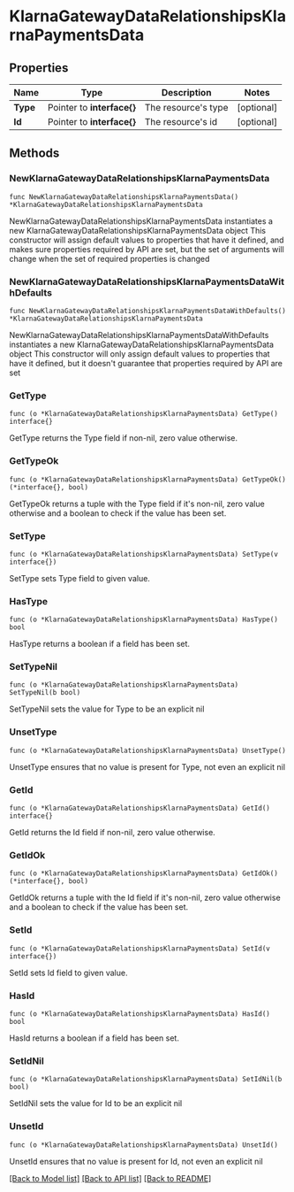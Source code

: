 # KlarnaGatewayDataRelationshipsKlarnaPaymentsData

## Properties

Name | Type | Description | Notes
------------ | ------------- | ------------- | -------------
**Type** | Pointer to **interface{}** | The resource&#39;s type | [optional] 
**Id** | Pointer to **interface{}** | The resource&#39;s id | [optional] 

## Methods

### NewKlarnaGatewayDataRelationshipsKlarnaPaymentsData

`func NewKlarnaGatewayDataRelationshipsKlarnaPaymentsData() *KlarnaGatewayDataRelationshipsKlarnaPaymentsData`

NewKlarnaGatewayDataRelationshipsKlarnaPaymentsData instantiates a new KlarnaGatewayDataRelationshipsKlarnaPaymentsData object
This constructor will assign default values to properties that have it defined,
and makes sure properties required by API are set, but the set of arguments
will change when the set of required properties is changed

### NewKlarnaGatewayDataRelationshipsKlarnaPaymentsDataWithDefaults

`func NewKlarnaGatewayDataRelationshipsKlarnaPaymentsDataWithDefaults() *KlarnaGatewayDataRelationshipsKlarnaPaymentsData`

NewKlarnaGatewayDataRelationshipsKlarnaPaymentsDataWithDefaults instantiates a new KlarnaGatewayDataRelationshipsKlarnaPaymentsData object
This constructor will only assign default values to properties that have it defined,
but it doesn't guarantee that properties required by API are set

### GetType

`func (o *KlarnaGatewayDataRelationshipsKlarnaPaymentsData) GetType() interface{}`

GetType returns the Type field if non-nil, zero value otherwise.

### GetTypeOk

`func (o *KlarnaGatewayDataRelationshipsKlarnaPaymentsData) GetTypeOk() (*interface{}, bool)`

GetTypeOk returns a tuple with the Type field if it's non-nil, zero value otherwise
and a boolean to check if the value has been set.

### SetType

`func (o *KlarnaGatewayDataRelationshipsKlarnaPaymentsData) SetType(v interface{})`

SetType sets Type field to given value.

### HasType

`func (o *KlarnaGatewayDataRelationshipsKlarnaPaymentsData) HasType() bool`

HasType returns a boolean if a field has been set.

### SetTypeNil

`func (o *KlarnaGatewayDataRelationshipsKlarnaPaymentsData) SetTypeNil(b bool)`

 SetTypeNil sets the value for Type to be an explicit nil

### UnsetType
`func (o *KlarnaGatewayDataRelationshipsKlarnaPaymentsData) UnsetType()`

UnsetType ensures that no value is present for Type, not even an explicit nil
### GetId

`func (o *KlarnaGatewayDataRelationshipsKlarnaPaymentsData) GetId() interface{}`

GetId returns the Id field if non-nil, zero value otherwise.

### GetIdOk

`func (o *KlarnaGatewayDataRelationshipsKlarnaPaymentsData) GetIdOk() (*interface{}, bool)`

GetIdOk returns a tuple with the Id field if it's non-nil, zero value otherwise
and a boolean to check if the value has been set.

### SetId

`func (o *KlarnaGatewayDataRelationshipsKlarnaPaymentsData) SetId(v interface{})`

SetId sets Id field to given value.

### HasId

`func (o *KlarnaGatewayDataRelationshipsKlarnaPaymentsData) HasId() bool`

HasId returns a boolean if a field has been set.

### SetIdNil

`func (o *KlarnaGatewayDataRelationshipsKlarnaPaymentsData) SetIdNil(b bool)`

 SetIdNil sets the value for Id to be an explicit nil

### UnsetId
`func (o *KlarnaGatewayDataRelationshipsKlarnaPaymentsData) UnsetId()`

UnsetId ensures that no value is present for Id, not even an explicit nil

[[Back to Model list]](../README.md#documentation-for-models) [[Back to API list]](../README.md#documentation-for-api-endpoints) [[Back to README]](../README.md)


